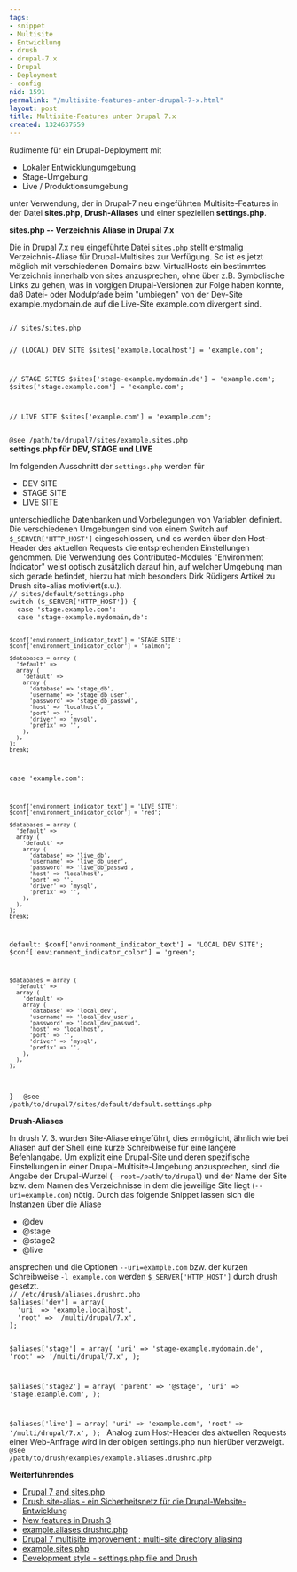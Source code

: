 ```yaml
---
tags:
- snippet
- Multisite
- Entwicklung
- drush
- drupal-7.x
- Drupal
- Deployment
- config
nid: 1591
permalink: "/multisite-features-unter-drupal-7-x.html"
layout: post
title: Multisite-Features unter Drupal 7.x
created: 1324637559
---
```

<p>Rudimente für ein Drupal-Deployment mit</p>
<ul>
	<li>Lokaler Entwicklungumgebung</li>
	<li>Stage-Umgebung</li>
	<li>Live / Produktionsumgebung</li>
</ul>
<p>unter Verwendung, der in Drupal-7 neu eingeführten Multisite-Features in der Datei <strong>sites.php</strong>, <strong>Drush-Aliases</strong> und einer speziellen <strong>settings.php</strong>.</p>
<strong>sites.php -- Verzeichnis Aliase in Drupal 7.x</strong>
<p>Die in Drupal 7.x neu eingeführte Datei <code>sites.php</code> stellt erstmalig Verzeichnis-Aliase für Drupal-Multisites zur Verfügung. So ist es jetzt möglich mit verschiedenen Domains bzw. VirtualHosts ein bestimmtes Verzeichnis innerhalb von sites anzusprechen, ohne über z.B. Symbolische Links zu gehen, was in vorgigen Drupal-Versionen zur Folge haben konnte, daß Datei- oder Modulpfade beim "umbiegen" von der Dev-Site example.mydomain.de auf die Live-Site example.com divergent sind.</p>
<code type="php"> 
// sites/sites.php 

// (LOCAL) DEV SITE 
$sites['example.localhost'] = 'example.com'; 

// STAGE SITES 
$sites['stage-example.mydomain.de'] = 'example.com';
$sites['stage.example.com'] = 'example.com'; 

// LIVE SITE 
$sites['example.com'] = 'example.com'; 
</code> 

<code> 
@see /path/to/drupal7/sites/example.sites.php 
</code> <!--break--> 
<strong>settings.php für DEV, STAGE und LIVE</strong>
<p>Im folgenden Ausschnitt der <code>settings.php</code> werden für</p>
<ul>
	<li>DEV SITE</li>
	<li>STAGE SITE</li>
	<li>LIVE SITE</li>
</ul>
<p>unterschiedliche Datenbanken und Vorbelegungen von Variablen definiert. Die verschiedenen Umgebungen sind von einem Switch auf <code>$_SERVER['HTTP_HOST']</code> eingeschlossen, und es werden über den Host-Header des aktuellen Requests die entsprechenden Einstellungen genommen. Die Verwendung des Contributed-Modules "Environment Indicator" weist optisch zusätzlich darauf hin, auf welcher Umgebung man sich gerade befindet, hierzu hat mich besonders Dirk Rüdigers Artikel zu Drush site-alias motiviert(s.u.). 
<code type="php"> 
// sites/default/settings.php
switch ($_SERVER['HTTP_HOST']) {
  case 'stage.example.com':
  case 'stage-example.mydomain,de':

    $conf['environment_indicator_text'] = 'STAGE SITE';
    $conf['environment_indicator_color'] = 'salmon';

    $databases = array (
      'default' =>
      array (
        'default' =>
        array (
          'database' => 'stage_db',
          'username' => 'stage_db_user',
          'password' => 'stage_db_passwd',
          'host' => 'localhost',
          'port' => '',
          'driver' => 'mysql',
          'prefix' => '',
        ),
      ),
    );
    break;

  case 'example.com':

    $conf['environment_indicator_text'] = 'LIVE SITE';
    $conf['environment_indicator_color'] = 'red';

    $databases = array (
      'default' =>
      array (
        'default' =>
        array (
          'database' => 'live_db',
          'username' => 'live_db_user',
          'password' => 'live_db_passwd',
          'host' => 'localhost',
          'port' => '',
          'driver' => 'mysql',
          'prefix' => '',
        ),
      ),
    );
    break;

  default:
    $conf['environment_indicator_text'] = 'LOCAL DEV SITE';
    $conf['environment_indicator_color'] = 'green';

    $databases = array (
      'default' =>
      array (
        'default' =>
        array (
          'database' => 'local_dev',
          'username' => 'local_dev_user',
          'password' => 'local_dev_passwd',
          'host' => 'localhost',
          'port' => '',
          'driver' => 'mysql',
          'prefix' => '',
        ),
      ),
    );
}
</code>
<code>
@see /path/to/drupal7/sites/default/default.settings.php</code></p>
<strong>Drush-Aliases</strong>
<p>In drush V. 3. wurden Site-Aliase eingeführt, dies ermöglicht, ähnlich wie bei Aliasen auf der Shell eine kurze Schreibweise für eine längere Befehlangabe. Um explizit eine Drupal-Site und deren spezifische Einstellungen in einer Drupal-Multisite-Umgebung anzusprechen, sind die Angabe der Drupal-Wurzel (<code>--root=/path/to/drupal</code>) und der Name der Site bzw. dem Namen des Verzeichnisse in dem die jeweilige Site liegt (<code>--uri=example.com</code>) nötig. Durch das folgende Snippet lassen sich die Instanzen über die Aliase</p>
<ul>
	<li>@dev</li>
	<li>@stage</li>
	<li>@stage2</li>
	<li>@live</li>
</ul>
<p>ansprechen und die Optionen <code>--uri=example.com</code> bzw. der kurzen Schreibweise <code>-l example.com</code> werden <code>$_SERVER['HTTP_HOST']</code> durch drush gesetzt. 
<code type="php"> 
// /etc/drush/aliases.drushrc.php
$aliases['dev'] = array(
  'uri' => 'example.localhost',
  'root' => '/multi/drupal/7.x',
);

$aliases['stage'] = array(
  'uri' => 'stage-example.mydomain.de',
  'root' => '/multi/drupal/7.x',
);

$aliases['stage2'] = array(
  'parent' => '@stage',
  'uri' => 'stage.example.com',
);

$aliases['live'] = array(
  'uri' => 'example.com',
  'root' => '/multi/drupal/7.x',
);
</code>
Analog zum Host-Header des aktuellen Requests einer Web-Anfrage
wird in der obigen settings.php nun hierüber verzweigt.
<code>
@see /path/to/drush/examples/example.aliases.drushrc.php
</code>
</p>
<strong>Weiterführendes</strong>
<ul>
	<li><a href="http://mearra.com/blogs/sampo-turve/drupal-7-sites-php">Drupal 7 and sites.php</a></li>
	<li><a href="http://www.partmaster.de/blog/drush-site-alias-ein-sicherheitsnetz-fuer-die-drupal-website-entwicklung">Drush site-alias - ein Sicherheitsnetz für die Drupal-Website-Entwicklung</a></li>
	<li><a href="http://www.lullabot.com/articles/new-features-drush-3">New features in Drush 3</a></li>
	<li><a href="http://drupalcode.org/project/drush.git/blob/HEAD:/examples/example.aliases.drushrc.php">example.aliases.drushrc.php</a></li>
	<li><a href="http://www.drupalcoder.com/blog/drupal-7-multisite-improvement-multi-site-directory-aliasing">Drupal 7 multisite improvement : multi-site directory aliasing</a></li>
	<li><a href="http://api.drupal.org/api/drupal/sites--example.sites.php/7">example.sites.php</a></li>
	<li><a href="http://groups.drupal.org/node/47336">Development style - settings.php file and Drush</a></li>
</ul>
